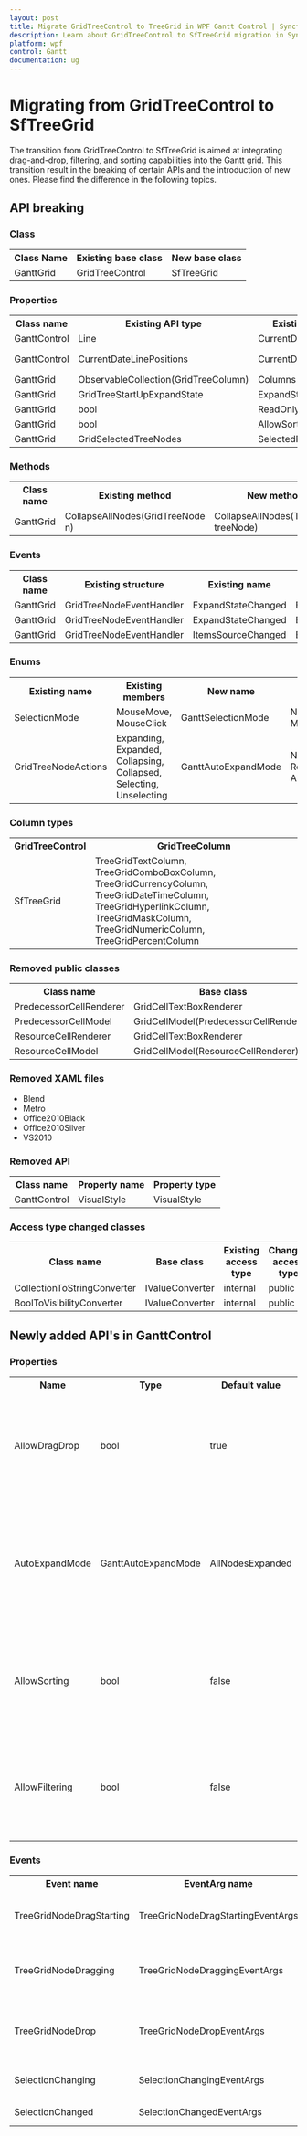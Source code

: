 ```yaml
---
layout: post
title: Migrate GridTreeControl to TreeGrid in WPF Gantt Control | Syncfusion
description: Learn about GridTreeControl to SfTreeGrid migration in Syncfusion Essential Studio WPF Gantt control.
platform: wpf
control: Gantt
documentation: ug
---
```


# Migrating from GridTreeControl to SfTreeGrid
The transition from GridTreeControl to SfTreeGrid is aimed at integrating drag-and-drop, filtering, and sorting capabilities into the Gantt grid. This transition result in the breaking of certain APIs and the introduction of new ones. Please find the difference in the following topics.

## API breaking

### Class
<table>
<tr>
<th>Class Name</th>
<th>Existing base class</th>
<th>New base class</th>
</tr>

<tr>
<td>GanttGrid</td>
<td>GridTreeControl</td>
<td>SfTreeGrid </td>
</tr>
</table>

### Properties
<table>
<tr>
<th>Class name</th>
<th>Existing API type</th>
<th>Existing API name</th>
<th>New API type</th>
<th>New API Name</th>
</tr>

<tr>
<td>GanttControl</td>
<td>Line</td>
<td>CurrentDateLine</td>
<td>CurrentDateIndicator</td>
<td>CurrentDateIndicator</td>
</tr>

<tr>
<td>GanttControl</td>
<td>CurrentDateLinePositions</td>
<td>CurrentDateLinePositions</td>
<td>CurrentDateIndicatorPositions</td>
<td>CurrentDate IndicatorPositions</td>
</tr>

<tr>
<td>GanttGrid</td>
<td>ObservableCollection(GridTreeColumn)</td>
<td>Columns</td>
<td>TreeGridColumns</td>
<td>Columns</td>
</tr>

<tr>
<td>GanttGrid</td>
<td>GridTreeStartUpExpandState</td>
<td>ExpandStateAtStartUp</td>
<td>GanttAutoExpandMode</td>
<td>AutoExpandMode</td>
</tr>

<tr>
<td>GanttGrid</td>
<td>bool</td>
<td>ReadOnly</td>
<td>bool</td>
<td>IsReadOnly</td>
</tr>

<tr>
<td>GanttGrid</td>
<td>bool</td>
<td>AllowSort</td>
<td>bool</td>
<td>AllowSorting</td>
</tr>

<tr>
<td>GanttGrid</td>
<td>GridSelectedTreeNodes</td>
<td>SelectedNodes</td>
<td>ObservableCollection(object)</td>
<td>SelectedItems</td>
</tr>
</table> 

### Methods
<table>
<tr>
<th>Class name</th>
<th>Existing method</th>
<th>New method</th>
</tr>

<tr>
<td>GanttGrid</td>
<td>CollapseAllNodes(GridTreeNode n)</td>
<td>CollapseAllNodes(TreeNode treeNode)</td>
</tr>
</table> 

### Events
<table>
<tr>
<th>Class name</th>
<th>Existing structure</th>
<th>Existing name</th>
<th>New structure</th>
<th>New name</th>
</tr>

<tr>
<td>GanttGrid</td>
<td>GridTreeNodeEventHandler</td>
<td>ExpandStateChanged</td>
<td>EventHandler<NodeExpandedEventArgs></td>
<td>NodeExpanded</td>
</tr>

<tr>
<td>GanttGrid</td>
<td>GridTreeNodeEventHandler</td>
<td>ExpandStateChanged</td>
<td>EventHandler<NodeCollapsedEventArgs></td>
<td>NodeCollapsed</td>
</tr>

<tr>
<td>GanttGrid</td>
<td>GridTreeNodeEventHandler</td>
<td>ItemsSourceChanged </td>
<td>EventHandler<TreeGridItemsSourceChangedEventArgs></td>
<td>ItemsSourceChanged</td>
</tr>
</table> 

### Enums
<table>
<tr>
<th>Existing name</th>
<th>Existing members</th>
<th>New name</th>
<th>New members</th>
</tr>

<tr>
<td>SelectionMode</td>
<td>MouseMove, MouseClick</td>
<td>GanttSelectionMode</td>
<td>None, Single, Multiple</td>
</tr>

<tr>
<td>GridTreeNodeActions</td>
<td>Expanding, Expanded, Collapsing, Collapsed, Selecting, Unselecting</td>
<td>GanttAutoExpandMode</td>
<td>None, RootNodesExpanded, AllNodesExpanded</td>
</tr>
</table>

### Column types
<table>
<tr>
<th>GridTreeControl</th>
<th>GridTreeColumn</th>
</tr>

<tr>
<td>SfTreeGrid</td>
<td>TreeGridTextColumn, TreeGridComboBoxColumn, TreeGridCurrencyColumn, TreeGridDateTimeColumn, TreeGridHyperlinkColumn, TreeGridMaskColumn, TreeGridNumericColumn, TreeGridPercentColumn</td>
</tr>
</table>

### Removed public classes
<table>
<tr>
<th>Class name</th>
<th>Base class</th>
</tr>

<tr>
<td>PredecessorCellRenderer</td>
<td>GridCellTextBoxRenderer</td>
</tr>

<tr>
<td>PredecessorCellModel</td>
<td>GridCellModel(PredecessorCellRenderer)</td>
</tr>

<tr>
<td>ResourceCellRenderer</td>
<td>GridCellTextBoxRenderer</td>
</tr>

<tr>
<td>ResourceCellModel</td>
<td>GridCellModel(ResourceCellRenderer)</td>
</tr>
</table>

### Removed XAML files

* Blend
* Metro
* Office2010Black
* Office2010Silver
* VS2010

### Removed API
<table>
<tr>
<th>Class name</th>
<th>Property name</th>
<th>Property type</th>
</tr>

<tr>
<td>GanttControl</td>
<td>VisualStyle</td>
<td>VisualStyle</td>
</tr>
</table>

### Access type changed classes
<table>
<tr>
<th>Class name</th>
<th>Base class</th>
<th>Existing access type</th>
<th>Changed access type</th>
</tr>

<tr>
<td>CollectionToStringConverter</td>
<td>IValueConverter</td>
<td>internal</td>
<td>public</td>
</tr>

<tr>
<td>BoolToVisibilityConverter</td>
<td>IValueConverter</td>
<td>internal</td>
<td>public</td>
</tr>
</table>

## Newly added API's in GanttControl

### Properties
<table>
<tr>
<th>Name</th>
<th>Type</th>
<th>Default value</th>
<th>Summary</th>
</tr>

<tr>
<td>AllowDragDrop </td>
<td>bool</td>
<td>true</td>
<td>Gets or sets a value indicating whether to allow the nodes reordering in Gantt.</td>
</tr>

<tr>
<td>AutoExpandMode</td>
<td>GanttAutoExpandMode</td>
<td>AllNodesExpanded</td>
<td>Gets or sets the value which indicates how the nodes to be expanded while loading.</td>
</tr>

<tr>
<td>AllowSorting</td>
<td>bool</td>
<td>false</td>
<td>Gets or sets a value indicating whether to allow sorting of records in Gantt.</td>
</tr>

<tr>
<td>AllowFiltering</td>
<td>bool</td>
<td>false</td>
<td>Gets or sets a value indicating whether to allow filtering of records in Gantt.</td>
</tr>
</table>

### Events
<table>
<tr>
<th>Event name</th>
<th>EventArg name</th>
<th>Summary</th>
</tr>

<tr>
<td>TreeGridNodeDragStarting</td>
<td>TreeGridNodeDragStartingEventArgs</td>
<td>Provides data for the TreeGridNodeDragStarting  event, which occurs when an item is to be dragged.</td>
</tr>

<tr>
<td>TreeGridNodeDragging</td>
<td>TreeGridNodeDraggingEventArgs</td>
<td>Provides data for the TreeGridNodeDragging event, which occurs when an item is being dragged over the Gantt control.</td>
</tr>

<tr>
<td>TreeGridNodeDrop</td>
<td>TreeGridNodeDropEventArgs</td>
<td>Provides data for the TreeGridNodeDrop event, which occurs when an item to be dropped within Gantt control.</td>
</tr>

<tr>
<td>SelectionChanging</td>
<td>SelectionChangingEventArgs</td>
<td>Occurs when the selection is being changed in the Gantt.</td>
</tr>

<tr>
<td>SelectionChanged</td>
<td>SelectionChangedEventArgs</td>
<td>Occurs when the selection is changed in the Gantt.</td>
</tr>
</table>